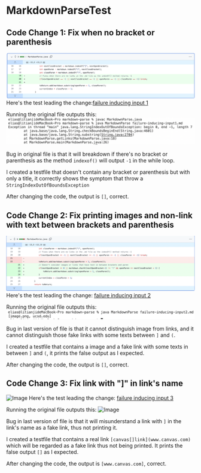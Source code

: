 # MarkdownParseTest
## Code Change 1: Fix when no bracket or parenthesis 
![Image](change1.png)
Here's the test leading the change:[failure inducing input 1](https://github.com/til026/cse15l-lab-reports/edit/main/failure-inducing-input1.md)

Running the original file outputs this:
![Image](output1.png)

Bug in original file is that it will breakdown if there's no bracket or parenthesis as the method ```indexof()``` will output ```-1``` in the while loop.

I created a testfile that doesn't contain any bracket or parenthesis but with only a title, it correctly shows the symptom that throw a ```StringIndexOutOfBoundsException```

After changing the code, the output is ```[]```, correct.
## Code Change 2: Fix printing images and non-link with text between brackets and parenthesis
![Image](change2.png)
Here's the test leading the change: [failure inducing input 2](https://github.com/til026/cse15l-lab-reports/edit/main/failure-inducing-input2.md)

Running the original file outputs this:
![Image](output2.png)

Bug in last version of file is that it cannot distinguish image from links, and it cannot distinguish those fake links with some texts between ```]``` and ```(```.

I created a testfile that contains a image and a fake link with some texts in between 
```]``` and ```(```, it prints the false output as I expected.

After changing the code, the output is ```[]```, correct.
## Code Change 3: Fix link with "]" in link's name
![Image](change3.png)
Here's the test leading the change: [failure inducing input 3](https://github.com/til026/cse15l-lab-reports/edit/main/failure-inducing-input3.md)

Running the original file outputs this:
![Image](output3.png)

Bug in last version of file is that it will misunderstand a link with ```]``` in the link's name as a fake link, thus not printing it.

I created a testfile that contains a real link ```[canvas[]link](www.canvas.com)``` which will be regarded as a fake link thus not being printed. It prints the false output ```[]``` as I expected.

After changing the code, the output is ```[www.canvas.com]```, correct.
